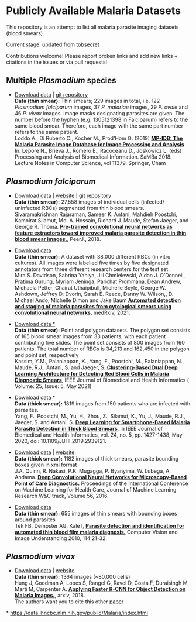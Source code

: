 # Publicly Available Malaria Datasets
This repository is an attempt to list all malaria parasite imaging datasets (blood smears).

Current stage: updated from [tobsecret](https://github.com/tobsecret/Awesome_Malaria_Parasite_Imaging_Datasets)

Contributions welcome! Please report broken links and add new links + citations in the issues or via pull requests!

## Multiple *Plasmodium* species
- [Download data](https://github.com/andrealoddo/MP-IDB-The-Malaria-Parasite-Image-Database-for-Image-Processing-and-Analysis/archive/master.zip) | [git repository](https://github.com/andrealoddo/MP-IDB-The-Malaria-Parasite-Image-Database-for-Image-Processing-and-Analysis)<br>**Data (thin smear):**
Thin smears; 229 images in total, i.e. 122 *Plasmodium falciparum* images, 37 *P. malariae* images, 29 *P. ovale* and 46 *P. vivax* images. Image masks designating parasites are given. The number before the hyphen (e.g. 1305121398 in Falciparum) refers to the same blood smear.
Therefore, each image with the same part number refers to the same patient. <br>Loddo A., Di Ruberto C., Kocher M., Prod’Hom G. (2019) [**MP-IDB: The Malaria Parasite Image Database for Image Processing and Analysis**](https://link.springer.com/chapter/10.1007/978-3-030-13835-6_7) In: Lepore N., Brieva J., Romero E., Racoceanu D., Joskowicz L. (eds) Processing and Analysis of Biomedical Information. SaMBa 2018. Lecture Notes in Computer Science, vol 11379. Springer, Cham

## *Plasmodium falciparum*

 - [Download data](https://lhncbc.nlm.nih.gov/LHC-research/LHC-projects/image-processing/malaria-datasheet.html) | [website](https://ceb.nlm.nih.gov/repositories/malaria-datasets/) | [git repository](https://github.com/sivaramakrishnan-rajaraman/Deep-Neural-Ensembles-toward-Malaria-Parasite-Detection-in-Thin-Blood-Smear-Images)<br>**Data (thin smear):** 27,558 images of individual cells (infected/ uninfected RBCs) segmented from thin blood smears.<br>Sivaramakrishnan Rajaraman, Sameer K. Antani, Mahdieh Poostchi, Kamolrat Silamut, Md. A. Hossain, Richard J. Maude, Stefan Jaeger, and George R. Thoma. [**Pre-trained convolutional neural networks as feature extractors toward improved malaria parasite detection in thin blood smear images.**](https://www.ncbi.nlm.nih.gov/pubmed/29682411), PeerJ., 2018.

 - [Download data](https://data.mendeley.com/datasets/j55fyhtxn4/2) <br>**Data (thin smear):**  A dataset with 38,000 different RBCs (in vitro cultures). All images were labelled five times by five designated annotators from three different research centers for the test set. <br>Mira S. Davidson, Sabrina Yahiya, Jill Chmielewski, Aidan J. O’Donnell, Pratima Gurung, Myriam Jeninga, Parichat Prommana, Dean Andrew, Michaela Petter, Chairat Uthaipibull, Michelle Boyle, George W. Ashdown, Jeffrey D. Dvorin, Sarah E. Reece, Danny W. Wilson,, D. Michael Ando, Michelle Dimon and Jake Baum [**Automated detection and staging of malaria parasites from cytological smears using convolutional neural networks**](https://www.medrxiv.org/content/10.1101/2021.01.26.21250284v1), medRxiv, 2021.

- [Download data *](https://lhncbc.nlm.nih.gov/LHC-research/LHC-projects/image-processing/malaria-datasheet.html) <br>**Data (thin smear):** Point and polygon datasets. The polygon set consists of 165 blood smear images from 33 patients, with each patient contributing five slides. The point set consists of 800 images from 160 patients. The total number of RBCs is 34,213 and 162,450 in the polygon and point set, respectively  <br> Kassim, Y.M., Palaniappan, K., Yang, F., Poostchi, M., Palaniappan, N., Maude, R.J., Antani, S. and Jaeger, S.,[**Clustering-Based Dual Deep Learning Architecture for Detecting Red Blood Cells in Malaria Diagnostic Smears**](https://ieeexplore.ieee.org/document/9244549), IEEE Journal of Biomedical and Health Informatics ( Volume: 25, Issue: 5, May 2021) 

 - [Download data *](https://lhncbc.nlm.nih.gov/LHC-research/LHC-projects/image-processing/malaria-datasheet.html) <br>**Data (thick smear):**  1819 images from 150 patients who are infected with parasites. <br> Yang, F., Poostchi, M., Yu, H., Zhou, Z., Silamut, K., Yu, J., Maude, R.J., Jaeger, S. and Antani, S. [**Deep Learning for Smartphone-Based Malaria Parasite Detection in Thick Blood Smears**](https://ieeexplore.ieee.org/stamp/stamp.jsp?tp=&arnumber=8846750), in IEEE Journal of Biomedical and Health Informatics, vol. 24, no. 5, pp. 1427-1438, May 2020, doi: 10.1109/JBHI.2019.2939121.

- [Download data](http://air.ug/downloads/plasmodium-phonecamera.zip) | [website](http://air.ug/microscopy/)<br>**Data (thick smear):** 1182 images of thick smears, parasite bounding boxes given in xml format <br>J.A. Quinn, R. Nakasi, P.K. Mugagga, P. Byanyima, W. Lubega, A. Andama. [**Deep Convolutional Neural Networks for Microscopy-Based Point of Care Diagnostics.**](http://proceedings.mlr.press/v56/Quinn16.pdf) Proceedings of the International Conference on Machine Learning for Health Care, Journal of Machine Learning Research W&C track, Volume 56, 2016.

- [Download data](https://drive.google.com/open?id=1EMJ7dg0TBs34sDWcj7Tj1wozXJC0wtbc)<br>**Data (thin smear):** 655 images of thin smears with bounding boxes around parasites<br>Tek FB, Dempster AG, Kale I, [**Parasite detection and identification for automated thin blood film malaria diagnosis.**](https://www.ncbi.nlm.nih.gov/pmc/articles/PMC2719653/) Computer Vision and Image Understanding 2010, 114:21-32.

## *Plasmodium vivax*

- [Download data](https://data.broadinstitute.org/bbbc/BBBC041/malaria.zip) | [website](https://data.broadinstitute.org/bbbc/BBBC041/) <br>**Data (thin smear):** 1364 images (~80,000 cells)<br>Hung J, Goodman A, Lopes S, Rangel G, Ravel D, Costa F, Duraisingh M, Marti M, Carpenter A. [**Applying Faster R-CNN for Object Detection on Malaria Images.**](https://arxiv.org/abs/1804.09548), arxiv, 2018.<br> The authors want you to cite this other [paper](https://www.nature.com/articles/nmeth.2083)

\* https://data.lhncbc.nlm.nih.gov/public/Malaria/index.html <br>
